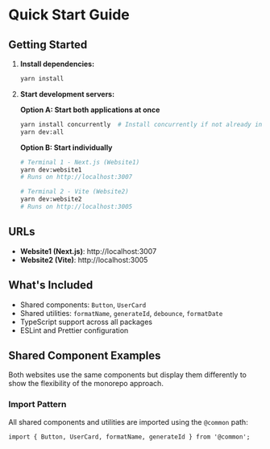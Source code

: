 # Quick Start Guide

## Getting Started

1. **Install dependencies:**
   ```bash
   yarn install
   ```

2. **Start development servers:**
   
   **Option A: Start both applications at once**
   ```bash
   yarn install concurrently  # Install concurrently if not already installed
   yarn dev:all
   ```
   
   **Option B: Start individually**
   ```bash
   # Terminal 1 - Next.js (Website1)
   yarn dev:website1
   # Runs on http://localhost:3007
   
   # Terminal 2 - Vite (Website2)
   yarn dev:website2
   # Runs on http://localhost:3005
   ```

## URLs

- **Website1 (Next.js)**: http://localhost:3007
- **Website2 (Vite)**: http://localhost:3005

## What's Included

- Shared components: `Button`, `UserCard`
- Shared utilities: `formatName`, `generateId`, `debounce`, `formatDate`
- TypeScript support across all packages
- ESLint and Prettier configuration

## Shared Component Examples

Both websites use the same components but display them differently to show the flexibility of the monorepo approach.

### Import Pattern

All shared components and utilities are imported using the `@common` path:

```tsx
import { Button, UserCard, formatName, generateId } from '@common';
```
